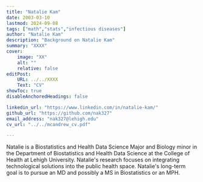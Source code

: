 ```yaml
---
title: "Natalie Kam"
date: 2003-03-10
lastmod: 2024-09-08
tags: ["math","stats","infectious diseases"]
author: "Natalie Kam"
description: "Background on Natalie Kam" 
summary: "XXXX"
cover:
    image: "XX"
    alt: ""
    relative: false
editPost:
    URL: ../../XXXX
    Text: "CV"
showToc: true
disableAnchoredHeadings: false

linkedin_url: "https://www.linkedin.com/in/natalie-kam/"
github_url: "https://github.com/nak327"
email_address: "nak327@lehigh.edu"
cv_url: "../../mcandrew_cv.pdf"

---
```


Natalie is a Biostatistics and Health Data Science Major and Biology minor in the Department of Biostatistics and Health Data Science at the College of Health at Lehigh University.
Natalie's research focuses on integrating technological solutions into the public health space.
Natalie's long-term goal is to pursue an MD and possibly a MS in Biostatistics or an MPH.

